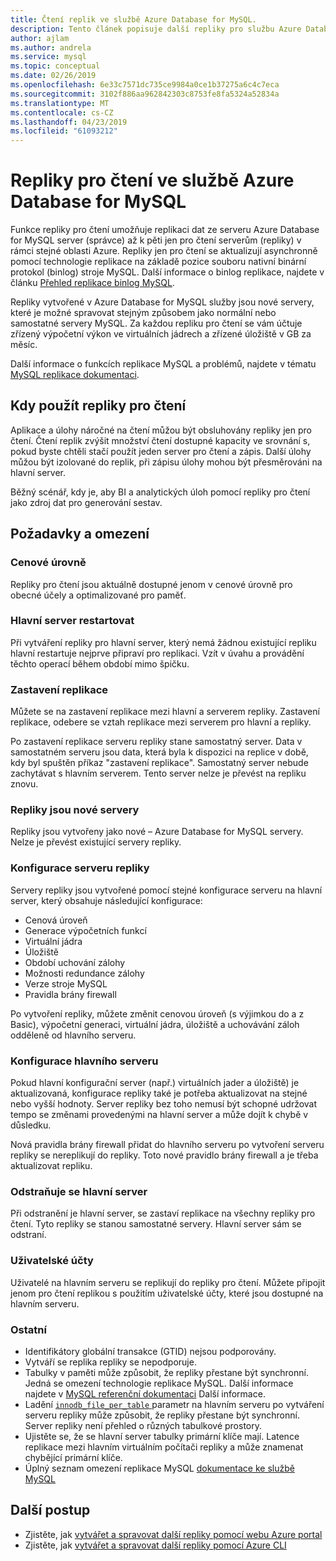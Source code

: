 ```yaml
---
title: Čtení replik ve službě Azure Database for MySQL.
description: Tento článek popisuje další repliky pro službu Azure Database for MySQL.
author: ajlam
ms.author: andrela
ms.service: mysql
ms.topic: conceptual
ms.date: 02/26/2019
ms.openlocfilehash: 6e33c7571dc735ce9984a0ce1b37275a6c4c7eca
ms.sourcegitcommit: 3102f886aa962842303c8753fe8fa5324a52834a
ms.translationtype: MT
ms.contentlocale: cs-CZ
ms.lasthandoff: 04/23/2019
ms.locfileid: "61093212"
---
```

# <a name="read-replicas-in-azure-database-for-mysql"></a>Repliky pro čtení ve službě Azure Database for MySQL

Funkce repliky pro čtení umožňuje replikaci dat ze serveru Azure Database for MySQL server (správce) až k pěti jen pro čtení serverům (repliky) v rámci stejné oblasti Azure. Repliky jen pro čtení se aktualizují asynchronně pomocí technologie replikace na základě pozice souboru nativní binární protokol (binlog) stroje MySQL. Další informace o binlog replikace, najdete v článku [Přehled replikace binlog MySQL](https://dev.mysql.com/doc/refman/5.7/en/binlog-replication-configuration-overview.html).

Repliky vytvořené v Azure Database for MySQL služby jsou nové servery, které je možné spravovat stejným způsobem jako normální nebo samostatné servery MySQL. Za každou repliku pro čtení se vám účtuje zřízený výpočetní výkon ve virtuálních jádrech a zřízené úložiště v GB za měsíc.

Další informace o funkcích replikace MySQL a problémů, najdete v tématu [MySQL replikace dokumentaci](https://dev.mysql.com/doc/refman/5.7/en/replication-features.html).

## <a name="when-to-use-read-replicas"></a>Kdy použít repliky pro čtení

Aplikace a úlohy náročné na čtení můžou být obsluhovány repliky jen pro čtení. Čtení replik zvýšit množství čtení dostupné kapacity ve srovnání s, pokud byste chtěli stačí použít jeden server pro čtení a zápis. Další úlohy můžou být izolované do replik, při zápisu úlohy mohou být přesměrováni na hlavní server.

Běžný scénář, kdy je, aby BI a analytických úloh pomocí repliky pro čtení jako zdroj dat pro generování sestav.

## <a name="considerations-and-limitations"></a>Požadavky a omezení

### <a name="pricing-tiers"></a>Cenové úrovně

Repliky pro čtení jsou aktuálně dostupné jenom v cenové úrovně pro obecné účely a optimalizované pro paměť.

### <a name="master-server-restart"></a>Hlavní server restartovat

Při vytváření repliky pro hlavní server, který nemá žádnou existující repliku hlavní restartuje nejprve připraví pro replikaci. Vzít v úvahu a provádění těchto operací během období mimo špičku.

### <a name="stopping-replication"></a>Zastavení replikace

Můžete se na zastavení replikace mezi hlavní a serverem repliky. Zastavení replikace, odebere se vztah replikace mezi serverem pro hlavní a repliky.

Po zastavení replikace serveru repliky stane samostatný server. Data v samostatném serveru jsou data, která byla k dispozici na replice v době, kdy byl spuštěn příkaz "zastavení replikace". Samostatný server nebude zachytávat s hlavním serverem. Tento server nelze je převést na repliku znovu.

### <a name="replicas-are-new-servers"></a>Repliky jsou nové servery

Repliky jsou vytvořeny jako nové – Azure Database for MySQL servery. Nelze je převést existující servery repliky.

### <a name="replica-server-configuration"></a>Konfigurace serveru repliky

Servery repliky jsou vytvořené pomocí stejné konfigurace serveru na hlavní server, který obsahuje následující konfigurace:

- Cenová úroveň
- Generace výpočetních funkcí
- Virtuální jádra
- Úložiště
- Období uchování zálohy
- Možnosti redundance zálohy
- Verze stroje MySQL
- Pravidla brány firewall

Po vytvoření repliky, můžete změnit cenovou úroveň (s výjimkou do a z Basic), výpočetní generaci, virtuální jádra, úložiště a uchovávání záloh odděleně od hlavního serveru.

### <a name="master-server-configuration"></a>Konfigurace hlavního serveru

Pokud hlavní konfigurační server (např.) virtuálních jader a úložiště) je aktualizovaná, konfigurace repliky také je potřeba aktualizovat na stejné nebo vyšší hodnoty. Server repliky bez toho nemusí být schopné udržovat tempo se změnami provedenými na hlavní server a může dojít k chybě v důsledku.

Nová pravidla brány firewall přidat do hlavního serveru po vytvoření serveru repliky se nereplikují do repliky. Toto nové pravidlo brány firewall a je třeba aktualizovat repliku.

### <a name="deleting-the-master-server"></a>Odstraňuje se hlavní server

Při odstranění je hlavní server, se zastaví replikace na všechny repliky pro čtení. Tyto repliky se stanou samostatné servery. Hlavní server sám se odstraní.

### <a name="user-accounts"></a>Uživatelské účty

Uživatelé na hlavním serveru se replikují do repliky pro čtení. Můžete připojit jenom pro čtení replikou s použitím uživatelské účty, které jsou dostupné na hlavním serveru.

### <a name="other"></a>Ostatní

- Identifikátory globální transakce (GTID) nejsou podporovány.
- Vytváří se replika repliky se nepodporuje.
- Tabulky v paměti může způsobit, že repliky přestane být synchronní. Jedná se omezení technologie replikace MySQL. Další informace najdete v [MySQL referenční dokumentaci](https://dev.mysql.com/doc/refman/5.7/en/replication-features-memory.html) Další informace.
- Ladění [ `innodb_file_per_table` ](https://dev.mysql.com/doc/refman/5.7/en/innodb-multiple-tablespaces.html) parametr na hlavním serveru po vytváření serveru repliky může způsobit, že repliky přestane být synchronní. Server repliky není přehled o různých tabulkové prostory.
- Ujistěte se, že se hlavní server tabulky primární klíče mají. Latence replikace mezi hlavním virtuálním počítači repliky a může znamenat chybějící primární klíče.
- Úplný seznam omezení replikace MySQL [dokumentace ke službě MySQL](https://dev.mysql.com/doc/refman/5.7/en/replication-features.html)


## <a name="next-steps"></a>Další postup

- Zjistěte, jak [vytvářet a spravovat další repliky pomocí webu Azure portal](howto-read-replicas-portal.md)
- Zjistěte, jak [vytvářet a spravovat další repliky pomocí Azure CLI](howto-read-replicas-cli.md)

